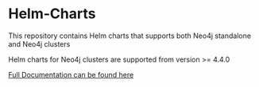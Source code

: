 # Helm-Charts

This repository contains Helm charts that supports both Neo4j standalone and Neo4j clusters

Helm charts for Neo4j clusters are supported from version >= 4.4.0

[Full Documentation can be found here](https://neo4j.com/docs/operations-manual/current/kubernetes/)